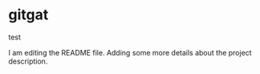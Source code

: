 # gitgat
test

I am editing the README file. Adding some more details about the project description.
